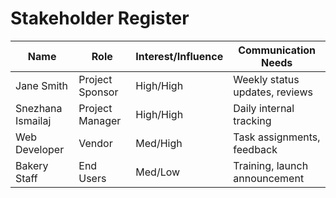 # Stakeholder Register

| Name             | Role             | Interest/Influence | Communication Needs           |
|------------------|------------------|--------------------|-------------------------------|
| Jane Smith       | Project Sponsor  | High/High          | Weekly status updates, reviews|
| Snezhana Ismailaj| Project Manager  | High/High          | Daily internal tracking       |
| Web Developer    | Vendor           | Med/High           | Task assignments, feedback    |
| Bakery Staff     | End Users        | Med/Low            | Training, launch announcement |

